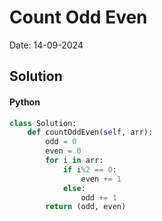 
# Count Odd Even

Date: 14-09-2024

## Solution
#### Python
```python
class Solution:
	def countOddEven(self, arr):
		odd = 0
		even = 0
		for i in arr:
		    if i%2 == 0:
		        even += 1
		    else:
		        odd += 1
	    return (odd, even)
```
        